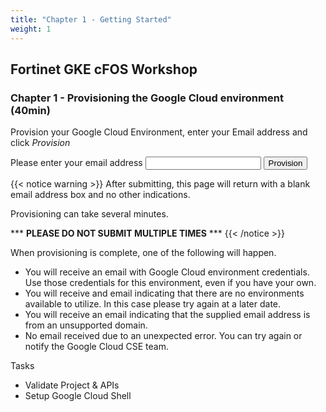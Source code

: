 ```yaml
---
title: "Chapter 1 - Getting Started"
weight: 1
---
```


## Fortinet GKE cFOS Workshop

### Chapter 1 - Provisioning the Google Cloud environment (40min)

Provision your Google Cloud Environment, enter your Email address and click _Provision_

<script>
    function formSubmit() {
      alert('Called formSubmit1');
      fetch ('https://us-central1-cse-us-341516.cloudfunctions.net/gcp-account-provision-test', {
        method: 'POST',
        headers: {
          'Content-Type': 'application/json'
        },
        body: JSON.stringify({
          'email': document.getElementById("useremail").value, 
          'workshop': 'gke-cfos-workshop'
        })
      })
      .then(response => response.text())
      .then(data => {
        alert(data)
        console.log(data);
      })
      .catch(error => {
        alert('Error:' +error)
        console.error('Error', error)
      });
    }
  </script>
<form id="provision-lab" onsubmit="return formSubmit();">
    <label for="useremail">Please enter your email address</label>
    <input type="email" id="useremail" name="useremail" value="" />
    <button type="submit">Provision</button>
</form>


{{< notice warning >}} After submitting, this page will return with a blank email address box and no other indications.

Provisioning can take several minutes.

\*\*\* __PLEASE DO NOT SUBMIT MULTIPLE TIMES__ \*\*\*  {{< /notice >}}

When provisioning is complete, one of the following will happen.

* You will receive an email with Google Cloud environment credentials. Use those credentials for this environment, even if you have your own.
* You will receive and email indicating that there are no environments available to utilize. In this case please try again at a later date.
* You will receive an email indicating that the supplied email address is from an unsupported domain.
* No email received due to an unexpected error. You can try again or notify the Google Cloud CSE team.

Tasks

* Validate Project & APIs
* Setup Google Cloud Shell
